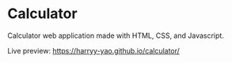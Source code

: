 # Calculator
Calculator web application made with HTML, CSS, and Javascript.

Live preview: https://harryy-yao.github.io/calculator/